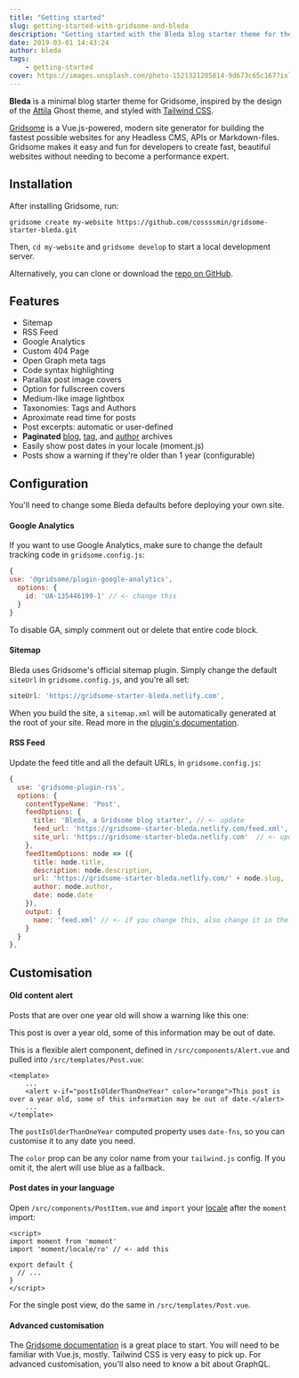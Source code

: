 ```yaml
---
title: "Getting started"
slug: getting-started-with-gridsome-and-bleda
description: "Getting started with the Bleda blog starter theme for the Gridsome static site generator"
date: 2019-03-01 14:43:24
author: bleda
tags:
    - getting-started
cover: https://images.unsplash.com/photo-1521321205814-9d673c65c167?ixlib=rb-1.2.1&ixid=eyJhcHBfaWQiOjEyMDd9&auto=format&fit=crop&w=2253&q=80
---
```


**Bleda** is a minimal blog starter theme for Gridsome, inspired by the design of the [Attila](https://github.com/zutrinken/attila) Ghost theme, and styled with [Tailwind CSS](https://tailwindcss.com).

[Gridsome](https://gridsome.org) is a Vue.js-powered, modern site generator for building the fastest possible websites for any Headless CMS, APIs or Markdown-files. Gridsome makes it easy and fun for developers to create fast, beautiful websites without needing to become a performance expert.


## Installation

After installing Gridsome, run:

```
gridsome create my-website https://github.com/cossssmin/gridsome-starter-bleda.git
```

Then, `cd my-website` and `gridsome develop` to start a local development server.

Alternatively, you can clone or download the [repo on GitHub](https://github.com/cossssmin/gridsome-starter-bleda).

## Features

- Sitemap
- RSS Feed
- Google Analytics
- Custom 404 Page
- Open Graph meta tags
- Code syntax highlighting
- Parallax post image covers
- Option for fullscreen covers
- Medium-like image lightbox
- Taxonomies: Tags and Authors
- Aproximate read time for posts
- Post excerpts: automatic or user-defined
- **Paginated** [blog](/2/), [tag](https://gridsome-starter-bleda.netlify.com/tag/dummy/), and [author](/author/gridsome/) archives
- Easily show post dates in your locale (moment.js)
- Posts show a warning if they're older than 1 year (configurable)

## Configuration

You'll need to change some Bleda defaults before deploying your own site.

#### Google Analytics

If you want to use Google Analytics, make sure to change the default tracking code in `gridsome.config.js`:

```js
{
use: '@gridsome/plugin-google-analytics',
  options: {
    id: 'UA-135446199-1' // <- change this
  }
}
```

To disable GA, simply comment out or delete that entire code block.

#### Sitemap

Bleda uses Gridsome's official sitemap plugin. Simply change the default `siteUrl` in `gridsome.config.js`, and you're all set:

```js
siteUrl: 'https://gridsome-starter-bleda.netlify.com',
```

When you build the site, a `sitemap.xml` will be automatically generated at the root of your site.
Read more in the [plugin's documentation](https://gridsome.org/plugins/@gridsome/plugin-sitemap).

#### RSS Feed

Update the feed title and all the default URLs, in `gridsome.config.js`:

```js
{
  use: 'gridsome-plugin-rss',
  options: {
    contentTypeName: 'Post',
    feedOptions: {
      title: 'Bleda, a Gridsome blog starter', // <- update
      feed_url: 'https://gridsome-starter-bleda.netlify.com/feed.xml',  // <- update, leave the file name
      site_url: 'https://gridsome-starter-bleda.netlify.com'  // <- update
    },
    feedItemOptions: node => ({
      title: node.title,
      description: node.description,
      url: 'https://gridsome-starter-bleda.netlify.com/' + node.slug,  // <- update
      author: node.author,
      date: node.date
    }),
    output: {
      name: 'feed.xml' // <- if you change this, also change it in the `feed_url` above
    }
  }
},
```

## Customisation

#### Old content alert

Posts that are over one year old will show a warning like this one:

<div class="bg-orange-100 border-l-4 border-orange-500 text-orange-900 leading-normal p-4 md:mx-6 mb-6" role="alert">
    This post is over a year old, some of this information may be out of date.
</div>

This is a flexible alert component, defined in `/src/components/Alert.vue` and pulled into `/src/templates/Post.vue`:

```vue
<template>
    ...
    <alert v-if="postIsOlderThanOneYear" color="orange">This post is over a year old, some of this information may be out of date.</alert>
    ...
</template>
```
The `postIsOlderThanOneYear` computed property uses `date-fns`, so you can customise it to any date you need.

The `color` prop can be any color name from your `tailwind.js` config. If you omit it, the alert will use <span class="inline-block bg-blue-lightest border-l-4 border-blue text-blue-darker px-2 py-px stext-sm">blue</span> as a fallback.

#### Post dates in your language

Open `/src/components/PostItem.vue` and `import` your [locale](https://github.com/moment/moment/tree/develop/locale "List of all moment.js locales") after the `moment` import:

```vue
<script>
import moment from 'moment'
import 'moment/locale/ro' // <- add this

export default {
  // ...
}
</script>
```

For the single post view, do the same in `/src/templates/Post.vue`.

#### Advanced customisation

The [Gridsome documentation](https://gridsome.org/docs) is a great place to start. You will need to be familiar with Vue.js, mostly. Tailwind CSS is very easy to pick up. For advanced customisation, you'll also need to know a bit about GraphQL.

